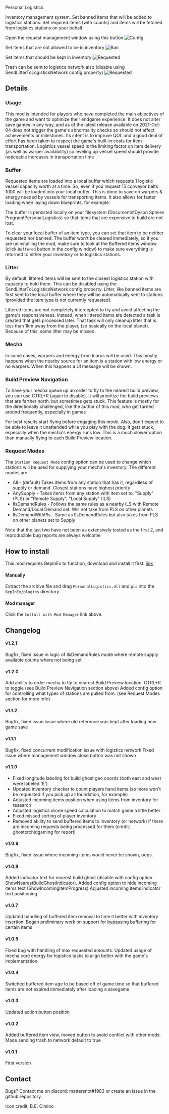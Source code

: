 ﻿Personal Logistics

Inventory management system. Set banned items that will be added to logistics stations. 
Set required items (with counts) and items will be fetched from logistics stations on your behalf

Open the request management window using this button
![Config](https://github.com/mattsemar/dsp-personal-logistics/blob/main/Examples/ex2.png?raw=true)

Set items that are not allowed to be in inventory
![Ban](https://github.com/mattsemar/dsp-personal-logistics/blob/main/Examples/ex3.png?raw=true)

Set items that should be kept in inventory
![Requested](https://github.com/mattsemar/dsp-personal-logistics/blob/main/Examples/ex4.png?raw=true)

Trash can be sent to logistics network also (disable using SendLitterToLogisticsNetwork config property)
![Requested](https://github.com/mattsemar/dsp-personal-logistics/blob/main/Examples/TrashManagement.gif?raw=true)

## Details

### Usage
This mod is intended for players who have completed the main objectives of the game and want to optimize their
endgame experience. It does not alter save games in any way, and as of the latest release available on 2021-Oct-04
does not trigger the game's abnormality checks so should not affect achievements or milestones. Its intent is to
improve QOL and a good deal of effort has been taken to respect the game's built-in costs for item transportation. 
Logistics vessel speed is the limiting factor on item delivery (as well as warper availability) so leveling up vessel speed
should provide noticeable increases in transportation time

### Buffer
Requested items are loaded into a local buffer which requests 1 logistic vessel capacity worth at a time. So, even if you request 15 conveyor belts 1000 will be loaded into your 
local buffer. This is done to save on warpers & energy needed by vessels for transporting items. It also allows for faster loading when laying down blueprints, for example.

The buffer is persisted locally on your filesystem (Documents\Dyson Sphere Program\PersonalLogistics) so that items that are expensive 
to build are not lost.

To clear your local buffer of an item type, you can set that item to be neither requested nor banned. The buffer won't be cleared immediately, so if you are uninstalling the mod,
make sure to look at the Buffered items window (click `Buffered` button in the config window) to make sure everything is returned
to either your inventory or to logistics stations.

### Litter
By default, littered items will be sent to the closest logistics station with capacity to hold them. This can be disabled
using the SendLitterToLogisticsNetwork config property. Litter, like banned items are first sent to the local buffer
where they will be automatically sent to stations (provided the item type is not currently requested).

Littered items are not completely intercepted to try and avoid affecting the game's responsiveness. Instead, when littered items are detected a task is created
that gets processed later. That task will only cleanup litter that is less than 1km away from the player, (so basically on the local planet). Because of this,
some litter may be missed.

### Mecha
In some cases, warpers and energy from Icarus will be used. This mostly happens when the nearby source for an item is
a station with low energy or no warpers. When this happens a UI message will be shown.

### Build Preview Navigation
To have your mecha queue up an order to fly to the nearest build preview, you can use CTRL+R (again to disable). It will prioritize the build previews that are farther north, 
but sometimes gets stuck. This feature is mostly for the directionally challenged, like the author of this mod, who get turned around frequently, especially in games

For best results start flying before engaging this mode. Also, don't expect to be able to leave it unattended while you play with the dog. It gets stuck, especially
when the mecha's energy runs low. This is a much slower option than manually flying to each Build Preview location.

### Request Modes
The `Station Request Mode` config option can be used to change which stations will be used for supplying your mecha's inventory. The different modes are

* All - (default) Takes items from any station that has it, regardless of supply or demand. Closest stations have highest priority
* AnySupply - Takes items from any station with item set to, "Supply" (PLS) or "Remote Supply", "Local Supply" (ILS)
* IlsDemandRules - Follows the same rules as a nearby ILS with Remote Demand/Local Demand set. Will not take from PLS on other planets
* IlsDemandWithPls - Same as IlsDemandRules but also takes from PLS on other planets set to Supply
        
Note that the last two have not been as extensively tested as the first 2, and reproducible bug reports are always welcome

## How to install

This mod requires BepInEx to function, download and install it
first: [link](https://bepinex.github.io/bepinex_docs/master/articles/user_guide/installation/index.html?tabs=tabid-win)

#### Manually

Extract the archive file and drag `PersonalLogistics.dll` and `pls` into the `BepInEx/plugins` directory.

#### Mod manager

Click the `Install with Mod Manager` link above.

## Changelog

#### v1.2.1
Bugfix, fixed issue in logic of IlsDemandRules mode where remote supply available counts where not being 
set

#### v1.2.0
Add ability to order mecha to fly to nearest Build Preview location. CTRL+R to toggle (see Build Preview Navigation section above)
Added config option for controlling what types of stations are pulled from. (see Request Modes section for more info)

#### v1.1.2
Bugfix, fixed issue issue where old reference was kept after loading new game save

#### v1.1.1
Bugfix, fixed concurrent modification issue with logistics network
Fixed issue where management window close button was not shown

#### v1.1.0
* Fixed longitude labeling for build ghost geo coords (both east and west were labeled 'E')
* Updated inventory checker to count players hand items (so more won't be requested if you pick up all foundation, for example)
* Adjusted incoming items position when using items from inventory for research
* Adjusted logistics drone speed calculation to match game a little better
* Fixed missed sorting of player inventory
* Removed ability to send buffered items to inventory (or network) if there are incoming requests being processed for them (credit: ghostorchidgaming for report)

#### v1.0.9
Bugfix, fixed issue where incoming items would never be shown, oops.

#### v1.0.8
Added indicator text for nearest build ghost (disable with config option ShowNearestBuildGhostIndicator). Added config option to hide incoming items text (ShowIncomingItemProgress)
Adjusted incoming items indicator text positioning   

#### v1.0.7
Updated handling of buffered item removal to time it better with inventory insertion. 
Began preliminary work on support for bypassing buffering for certain items   

#### v1.0.5
Fixed bug with handling of max requested amounts. Updated usage of mecha core energy for logistics tasks to align better with the game's implementation   

#### v1.0.4
Switched buffered item age to be based off of game time so that buffered items are not expired
immediately after loading a savegame

#### v1.0.3
Updated action button position

#### v1.0.2
Added buffered item view, moved button to avoid conflict with other mods. Made sending trash to network default to true

#### v1.0.1
First version

## Contact
Bugs? Contact me on discord: mattersnot#1983 or create an issue in the github repository.

Icon credit, B.E. Cimino